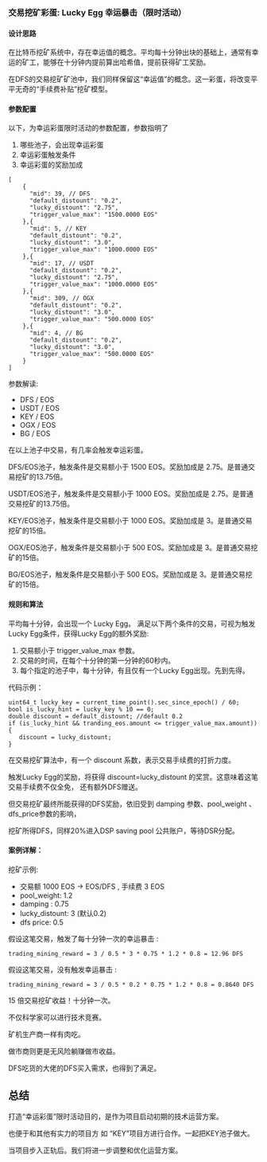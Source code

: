 ### 交易挖矿彩蛋: Lucky Egg 幸运暴击（限时活动）

#### 设计思路

在比特币挖矿系统中，存在幸运值的概念。平均每十分钟出块的基础上，通常有幸运的矿工，能够在十分钟内提前算出哈希值，提前获得矿工奖励。

在DFS的交易挖矿矿池中，我们同样保留这“幸运值”的概念。这一彩蛋，将改变平平无奇的“手续费补贴”挖矿模型。

#### 参数配置

以下，为幸运彩蛋限时活动的参数配置，参数指明了

1. 哪些池子，会出现幸运彩蛋
2. 幸运彩蛋触发条件
3. 幸运彩蛋的奖励加成

```
[   
    {
      "mid": 39, // DFS
      "default_distount": "0.2",
      "lucky_distount": "2.75",
      "trigger_value_max": "1500.0000 EOS"
    },{
      "mid": 5, // KEY
      "default_distount": "0.2",
      "lucky_distount": "3.0",
      "trigger_value_max": "1000.0000 EOS"
    },{
      "mid": 17, // USDT
      "default_distount": "0.2",
      "lucky_distount": "2.75",
      "trigger_value_max": "1000.0000 EOS"
    },{
      "mid": 309, // OGX
      "default_distount": "0.2",
      "lucky_distount": "3.0",
      "trigger_value_max": "500.0000 EOS"
    },{
      "mid": 4, // BG
      "default_distount": "0.2",
      "lucky_distount": "3.0",
      "trigger_value_max": "500.0000 EOS"
    }
]
```

参数解读: 


* DFS / EOS
* USDT / EOS 
* KEY / EOS
* OGX / EOS
* BG / EOS

在以上池子中交易，有几率会触发幸运彩蛋。

DFS/EOS池子，触发条件是交易额小于 1500 EOS。奖励加成是 2.75。是普通交易挖矿的13.75倍。

USDT/EOS池子，触发条件是交易额小于 1000 EOS。奖励加成是 2.75。是普通交易挖矿的13.75倍。

KEY/EOS池子，触发条件是交易额小于 1000 EOS。奖励加成是 3。是普通交易挖矿的15倍。

OGX/EOS池子，触发条件是交易额小于 500 EOS。奖励加成是 3。是普通交易挖矿的15倍。

BG/EOS池子，触发条件是交易额小于 500 EOS。奖励加成是 3。是普通交易挖矿的15倍。

#### 规则和算法

平均每十分钟，会出现一个 Lucky Egg。 
满足以下两个条件的交易，可视为触发 Lucky Egg条件，获得Lucky Egg的额外奖励:

1. 交易额小于 trigger_value_max 参数。
2. 交易的时间，在每个十分钟的第一分钟的60秒内。
3. 每个指定的池子中，每十分钟，有且仅有一个Lucky Egg出现。先到先得。

代码示例： 

```
uint64_t lucky_key = current_time_point().sec_since_epoch() / 60;
bool is_lucky_hint = lucky_key % 10 == 0;
double discount = default_distount; //default 0.2
if (is_lucky_hint && tranding_eos.amount <= trigger_value_max.amount))
{
   discount = lucky_distount;
}
```

在交易挖矿算法中，有一个 discount 系数，表示交易手续费的打折力度。

触发Lucky Egg的奖励，将获得 discount=lucky_distount 的奖赏。这意味着这笔交易手续费不仅全免， 还有额外DFS赠送。

但交易挖矿最终所能获得的DFS奖励，依旧受到 damping 参数、pool_weight 、dfs_price参数的影响，

挖矿所得DFS，同样20%进入DSP saving pool 公共账户，等待DSR分配。 

#### 案例详解：

挖矿示例: 

* 交易额 1000 EOS -> EOS/DFS , 手续费 3 EOS
* pool_weight:  1.2
* damping : 0.75
* lucky_distount: 3 (默认0.2)
* dfs price: 0.5


假设这笔交易，触发了每十分钟一次的幸运暴击 :

```
trading_mining_reward = 3 / 0.5 * 3 * 0.75 * 1.2 * 0.8 = 12.96 DFS 
```

假设这笔交易，没有触发幸运暴击 :

```
trading_mining_reward = 3 / 0.5 * 0.2 * 0.75 * 1.2 * 0.8 = 0.8640 DFS 
```

15 倍交易挖矿收益！十分钟一次。

不仅科学家可以进行技术竞赛。

矿机生产商一样有肉吃。

做市商则更是无风险躺赚做市收益。

DFS吃货的大佬的DFS买入需求，也得到了满足。



## 总结

打造“幸运彩蛋”限时活动目的，是作为项目启动初期的技术运营方案。

也便于和其他有实力的项目方 如 “KEY”项目方进行合作。一起把KEY池子做大。

当项目步入正轨后。我们将进一步调整和优化运营方案。


